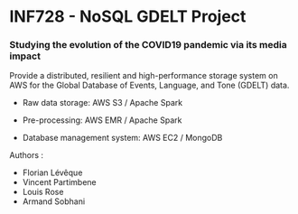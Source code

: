 # INF728 - NoSQL GDELT Project

### Studying the evolution of the COVID19 pandemic via its media impact

Provide a distributed, resilient and high-performance storage system on AWS for the Global Database of Events, Language, and Tone (GDELT) data.

- Raw data storage: AWS S3 / Apache Spark

- Pre-processing: AWS EMR / Apache Spark

- Database management system: AWS EC2 / MongoDB


Authors :
- Florian Lévêque
- Vincent Partimbene
- Louis Rose
- Armand Sobhani